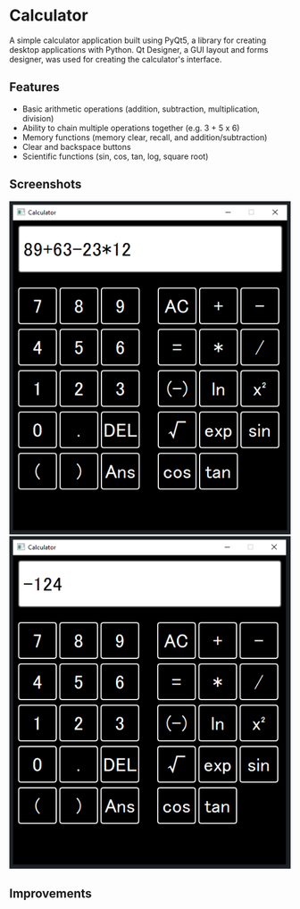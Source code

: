 # Calculator

A simple calculator application built using PyQt5, a library for creating desktop applications with Python. Qt Designer, a GUI layout and forms designer, was used for creating the calculator's interface.

## Features

- Basic arithmetic operations (addition, subtraction, multiplication, division)
- Ability to chain multiple operations together (e.g. 3 + 5 x 6)
- Memory functions (memory clear, recall, and addition/subtraction)
- Clear and backspace buttons
- Scientific functions (sin, cos, tan, log, square root)

## Screenshots

![Calculator Answer](https://github.com/ChristianGleitzman/Calculator/blob/main/images/calculation.PNG)
![Calculator Answer](https://github.com/ChristianGleitzman/Calculator/blob/main/images/answer.PNG)

## Improvements
